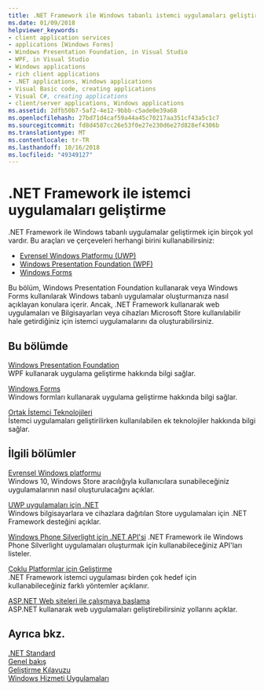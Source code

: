 ```yaml
---
title: .NET Framework ile Windows tabanlı istemci uygulamaları geliştirme
ms.date: 01/09/2018
helpviewer_keywords:
- client application services
- applications [Windows Forms]
- Windows Presentation Foundation, in Visual Studio
- WPF, in Visual Studio
- Windows applications
- rich client applications
- .NET applications, Windows applications
- Visual Basic code, creating applications
- Visual C#, creating applications
- client/server applications, Windows applications
ms.assetid: 2dfb50b7-5af2-4e12-9bbb-c5ade0e39a68
ms.openlocfilehash: 27bd71d4caf59a44a45c70217aa351cf43a5c1c7
ms.sourcegitcommit: fd8d4587cc26e53f0e27e230d6e27d828ef4306b
ms.translationtype: MT
ms.contentlocale: tr-TR
ms.lasthandoff: 10/16/2018
ms.locfileid: "49349127"
---
```

# <a name="developing-client-applications-with-the-net-framework"></a>.NET Framework ile istemci uygulamaları geliştirme

.NET Framework ile Windows tabanlı uygulamalar geliştirmek için birçok yol vardır. Bu araçları ve çerçeveleri herhangi birini kullanabilirsiniz: 

* [Evrensel Windows Platformu (UWP)](https://developer.microsoft.com/windows/apps)
* [Windows Presentation Foundation (WPF)](../../docs/framework/wpf/index.md)
* [Windows Forms](../../docs/framework/winforms/index.md)

Bu bölüm, Windows Presentation Foundation kullanarak veya Windows Forms kullanılarak Windows tabanlı uygulamalar oluşturmanıza nasıl açıklayan konulara içerir. Ancak, .NET Framework kullanarak web uygulamaları ve Bilgisayarları veya cihazları Microsoft Store kullanılabilir hale getirdiğiniz için istemci uygulamalarını da oluşturabilirsiniz.
 
## <a name="in-this-section"></a>Bu bölümde

[Windows Presentation Foundation](../../docs/framework/wpf/index.md)  
WPF kullanarak uygulama geliştirme hakkında bilgi sağlar.

[Windows Forms](../../docs/framework/winforms/index.md)  
Windows formları kullanarak uygulama geliştirme hakkında bilgi sağlar.

[Ortak İstemci Teknolojileri](../../docs/framework/common-client-technologies/index.md)  
İstemci uygulamaları geliştirilirken kullanılabilen ek teknolojiler hakkında bilgi sağlar.

## <a name="related-sections"></a>İlgili bölümler

[Evrensel Windows platformu](https://developer.microsoft.com/windows/apps)  
Windows 10, Windows Store aracılığıyla kullanıcılara sunabileceğiniz uygulamalarının nasıl oluşturulacağını açıklar.

[UWP uygulamaları için .NET](https://msdn.microsoft.com/library/windows/apps/mt185501.aspx)  
Windows bilgisayarlara ve cihazlara dağıtılan Store uygulamaları için .NET Framework desteğini açıklar.

[Windows Phone Silverlight için .NET API'si](https://docs.microsoft.com/previous-versions/windows/apps/jj207211\(v=vs.105\))  
.NET Framework ile Windows Phone Silverlight uygulamaları oluşturmak için kullanabileceğiniz API'ları listeler.
  
[Çoklu Platformlar için Geliştirme](../../docs/standard/cross-platform/index.md)  
.NET Framework istemci uygulaması birden çok hedef için kullanabileceğiniz farklı yöntemler açıklanır.

[ASP.NET Web siteleri ile çalışmaya başlama](https://www.asp.net/get-started/websites)  
ASP.NET kullanarak web uygulamaları geliştirebilirsiniz yollarını açıklar.

## <a name="see-also"></a>Ayrıca bkz.

[.NET Standard](../../docs/standard/net-standard.md)  
[Genel bakış](../../docs/framework/get-started/overview.md)  
[Geliştirme Kılavuzu](../../docs/framework/development-guide.md)  
[Windows Hizmeti Uygulamaları](../../docs/framework/windows-services/index.md)  
